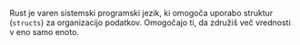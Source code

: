 Rust je varen sistemski programski jezik, ki omogoča uporabo struktur (`structs`) za organizacijo podatkov. Omogočajo ti, da združiš več vrednosti v eno samo enoto. 
